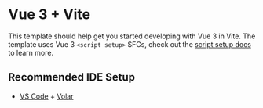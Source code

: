 # Vue 3 + Vite

This template should help get you started developing with Vue 3 in Vite. The
template uses Vue 3 `<script setup>` SFCs, check out the
[script setup docs](https://v3.vuejs.org/api/sfc-script-setup.html#sfc-script-setup)
to learn more.

## Recommended IDE Setup

-   [VS Code](https://code.visualstudio.com/) +
    [Volar](https://marketplace.visualstudio.com/items?itemName=Vue.volar)
